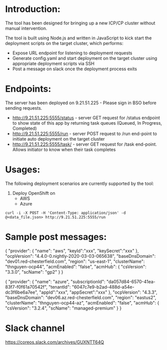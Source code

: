 # Introduction:
The tool has been designed for bringing up a new ICP/CP cluster without manual intervention.

The tool is built using Node.js and written in JavaScript to kick start the deployment scripts on the target cluster, which performs:
- Expose URL endpoint for listening to deployment requests
- Generate config.yaml and start deployment on the target cluster using appropriate deployment scripts via SSH
- Post a message on slack once the deployment process exits


# Endpoints:
The server has been deployed on 9.21.51.225 - Please sign in BSO before sending requests.
- http://9.21.51.225:5555/status - server GET request for /status endpoint to show state of this app by returning task queues (Queued, In Progress, Completed)
- http://9.21.51.225:5555/run - server POST request to /run end-point to initiate auto deployment on the target cluster
- http://9.21.51.225:5555/task/<runId> - server GET request for /task end-point.  Allows initiator to know when their task completes


# Usages:
The following deployment scenarios are currently supported by the tool:
1. Deploy OpenShift on 
	- AWS 
	- Azure
	
`curl -i -X POST -H 'Content-Type: application/json' -d @<data_file.json> http://9.21.51.225:5555/run`


# Sample post messages:
{
	"provider": {
		"name": "aws",
		"keyId":"xxx",
		"keySecret":"xxx"
	},
	"ocpVersion": "4.4.0-0.nightly-2020-03-03-065638",
	"baseDnsDomain": "dev01.red-chesterfield.com",
	"region": "us-east-1",
	"clusterName": "thnguyen-ocp44",
    "acmEnabled": "false",
	"acmHub": {
		"csVersion": "3.3.0",
		"scName": "gp2"
	}
}

{
	"provider": {
		"name": "azure",
		"subscriptionId": "da057d84-6570-41ea-83f7-f0f61a70542f",
		"tenantId": "6047c7e9-b2ad-488d-a54e-dc3f6be6a7ee",
		"appId":"xxx",
		"appSecret":"xxx"
	},
	"ocpVersion": "4.3.3",
	"baseDnsDomain": "dev06.az.red-chesterfield.com",
	"region": "eastus2",
	"clusterName": "thnguyen-ocp44-az",
    "acmEnabled": "false",
	"acmHub": {
		"csVersion": "3.2.4",
		"scName": "managed-premium"
	}
}

# Slack channel 
https://coreos.slack.com/archives/GUXNTT64Q
